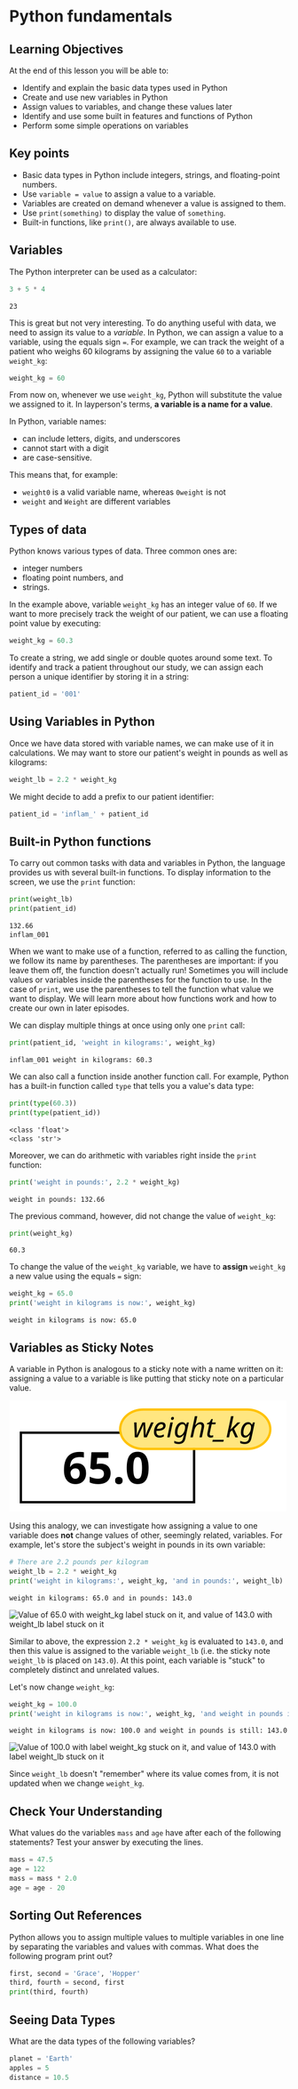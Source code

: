 <!-- ---
layout: page
title: Python fundamentals
order: 3
session: 1
length: 30
toc: true
adapted: true
attrib_name: Programming with Python - Python Fundamentals
attrib_link: https://swcarpentry.github.io/git-novice/03-create/index.html
attrib_copywrite: Software Carpentry
attrib_license: CC-BY 4.0
attrib_license_link: https://creativecommons.org/licenses/by/4.0/
--- -->

# Python fundamentals

## Learning Objectives

At the end of this lesson you will be able to:

- Identify and explain the basic data types used in Python
- Create and use new variables in Python
- Assign values to variables, and change these values later
- Identify and use some built in features and functions of Python
- Perform some simple operations on variables


## Key points

- Basic data types in Python include integers, strings, and floating-point numbers.
- Use ```variable = value``` to assign a value to a variable.
- Variables are created on demand whenever a value is assigned to them.
- Use ```print(something)``` to display the value of `something`.
- Built-in functions, like ```print()```, are always available to use.


## Variables

The Python interpreter can be used as a calculator:
~~~python
3 + 5 * 4
~~~

~~~
23
~~~

This is great but not very interesting.
To do anything useful with data, we need to assign its value to a _variable_.
In Python, we can assign a value to a variable, using the equals sign `=`.
For example, we can track the weight of a patient who weighs 60 kilograms by
assigning the value `60` to a variable `weight_kg`:

~~~python
weight_kg = 60
~~~

From now on, whenever we use `weight_kg`, Python will substitute the value we assigned to
it. In layperson's terms, **a variable is a name for a value**.


In Python, variable names:

 - can include letters, digits, and underscores
 - cannot start with a digit
 - are case-sensitive.

This means that, for example:
 - `weight0` is a valid variable name, whereas `0weight` is not
 - `weight` and `Weight` are different variables


## Types of data

Python knows various types of data. Three common ones are:

* integer numbers
* floating point numbers, and
* strings.

In the example above, variable `weight_kg` has an integer value of `60`.
If we want to more precisely track the weight of our patient,
we can use a floating point value by executing:

~~~python
weight_kg = 60.3
~~~

To create a string, we add single or double quotes around some text.
To identify and track a patient throughout our study,
we can assign each person a unique identifier by storing it in a string:

~~~python
patient_id = '001'
~~~


## Using Variables in Python

Once we have data stored with variable names, we can make use of it in calculations.
We may want to store our patient's weight in pounds as well as kilograms:

~~~python
weight_lb = 2.2 * weight_kg
~~~

We might decide to add a prefix to our patient identifier:

~~~python
patient_id = 'inflam_' + patient_id
~~~


## Built-in Python functions

To carry out common tasks with data and variables in Python,
the language provides us with several built-in functions.
To display information to the screen, we use the `print` function:

~~~python
print(weight_lb)
print(patient_id)
~~~

~~~
132.66
inflam_001
~~~

When we want to make use of a function, referred to as calling the function,
we follow its name by parentheses. The parentheses are important:
if you leave them off, the function doesn't actually run!
Sometimes you will include values or variables inside the parentheses for the function to use.
In the case of `print`,
we use the parentheses to tell the function what value we want to display.
We will learn more about how functions work and how to create our own in later episodes.


We can display multiple things at once using only one `print` call:

~~~python
print(patient_id, 'weight in kilograms:', weight_kg)
~~~

~~~
inflam_001 weight in kilograms: 60.3
~~~

We can also call a function inside another
function call. For example, Python has a built-in function called `type` that tells you a value's data type:

~~~python
print(type(60.3))
print(type(patient_id))
~~~

~~~
<class 'float'>
<class 'str'>
~~~

Moreover, we can do arithmetic with variables right inside the `print` function:

~~~python
print('weight in pounds:', 2.2 * weight_kg)
~~~

~~~
weight in pounds: 132.66
~~~


The previous command, however, did not change the value of `weight_kg`:

~~~python
print(weight_kg)
~~~

~~~
60.3
~~~

To change the value of the `weight_kg` variable, we have to
**assign** `weight_kg` a new value using the equals `=` sign:

~~~python
weight_kg = 65.0
print('weight in kilograms is now:', weight_kg)
~~~

~~~
weight in kilograms is now: 65.0
~~~


## Variables as Sticky Notes

A variable in Python is analogous to a sticky note with a name written on it:
assigning a value to a variable is like putting that sticky note on a particular value.

![Value of 65.0 with weight_kg label stuck on it](../fig/python-sticky-note-variables-01.svg)


Using this analogy, we can investigate how assigning a value to one variable
does **not** change values of other, seemingly related, variables.  For
example, let's store the subject's weight in pounds in its own variable:

~~~python
# There are 2.2 pounds per kilogram
weight_lb = 2.2 * weight_kg
print('weight in kilograms:', weight_kg, 'and in pounds:', weight_lb)
~~~

~~~
weight in kilograms: 65.0 and in pounds: 143.0
~~~

![Value of 65.0 with weight_kg label stuck on it, and value of 143.0 with weight_lb label
stuck on it](../fig/python-sticky-note-variables-02.svg)


Similar to above, the expression `2.2 * weight_kg` is evaluated to `143.0`,
and then this value is assigned to the variable `weight_lb` (i.e. the sticky
note `weight_lb` is placed on `143.0`). At this point, each variable is
"stuck" to completely distinct and unrelated values.

Let's now change `weight_kg`:

~~~python
weight_kg = 100.0
print('weight in kilograms is now:', weight_kg, 'and weight in pounds is still:', weight_lb)
~~~

~~~
weight in kilograms is now: 100.0 and weight in pounds is still: 143.0
~~~

![Value of 100.0 with label weight_kg stuck on it, and value of 143.0 with label weight_lb
stuck on it](../fig/python-sticky-note-variables-03.svg)

Since `weight_lb` doesn't "remember" where its value comes from,
it is not updated when we change `weight_kg`.


## Check Your Understanding

What values do the variables `mass` and `age` have after each of the following statements?
Test your answer by executing the lines.

~~~python
mass = 47.5
age = 122
mass = mass * 2.0
age = age - 20
~~~

<!-- ## Solution
~~~
`mass` holds a value of 47.5, `age` does not exist
`mass` still holds a value of 47.5, `age` holds a value of 122
`mass` now has a value of 95.0, `age`'s value is still 122
`mass` still has a value of 95.0, `age` now holds 102
~~~ -->


## Sorting Out References

Python allows you to assign multiple values to multiple variables in one line by separating
the variables and values with commas. What does the following program print out?

~~~python
first, second = 'Grace', 'Hopper'
third, fourth = second, first
print(third, fourth)
~~~

<!-- ## Solution
~~~
Hopper Grace
~~~
 -->


## Seeing Data Types

What are the data types of the following variables?

~~~python
planet = 'Earth'
apples = 5
distance = 10.5
~~~

<!-- ## Solution
~~~python
print(type(planet))
print(type(apples))
print(type(distance))
~~~

~~~
<class 'str'>
<class 'int'>
<class 'float'>
~~~ -->

